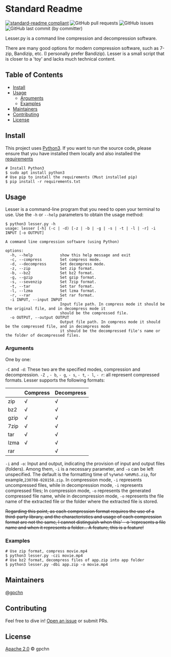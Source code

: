 # Standard Readme

[![standard-readme compliant](https://img.shields.io/badge/readme%20style-standard-brightgreen.svg?style=flat-square)](https://github.com/RichardLitt/standard-readme)
![GitHub pull requests](https://img.shields.io/github/issues-pr/gpchn/lesser)
![GitHub issues](https://img.shields.io/github/issues/gpchn/lesser)
![GitHub last commit (by committer)](https://img.shields.io/github/last-commit/gpchn/lesser)

Lesser.py is a command line compression and decompression software.

There are many good options for modern compression software, such as 7-zip, Bandizip, etc. (I personally prefer Bandizip). Lesser is a small script that is closer to a 'toy' and lacks much technical content.

## Table of Contents

- [Install](#install)
- [Usage](#usage)
  - [Arguments](#arguments)
  - [Examples](#Examples)
- [Maintainers](#maintainers)
- [Contributing](#contributing)
- [License](#license)

## Install

This project uses [Python3](http://www.python.org/). If you want to run the source code, please ensure that you have installed them locally and also installed the [requirements](requirements.txt)

```shell
# Install Python3
$ sudo apt install python3
# Use pip to install the requirements (Must installed pip)
$ pip install -r requirements.txt
```

## Usage

Lesser is a command-line program that you need to open your terminal to use. Use the `-h` or `--help` parameters to obtain the usage method:

```shell
$ python3 lesser.py -h
usage: lesser [-h] (-c | -d) [-z | -b | -g | -s | -t | -l | -r] -i INPUT [-o OUTPUT]

A command line compression software (using Python)

options:
  -h, --help            show this help message and exit
  -c, --compress        Set compress mode.
  -d, --decompress      Set decompress mode.
  -z, --zip             Set zip format.
  -b, --bz2             Set bz2 format.
  -g, --gzip            Set gzip format.
  -s, --sevenzip        Set 7zip format.
  -t, --tar             Set tar format.
  -l, --lzma            Set lzma format.
  -r, --rar             Set rar format.
  -i INPUT, --input INPUT
                        Input file path. In compress mode it should be the original file, and in decompress mode it
                        should be the compressed file.
  -o OUTPUT, --output OUTPUT
                        Output file path. In compress mode it should be the compressed file, and in decompress mode
                        it should be the decompressed file's name or the folder of decompressed files.
```

### Arguments

One by one:

`-C` and `-d`: These two are the specified modes, compression and decompression.
`-Z `, ` - b `, ` - g `, ` - s `, ` - t `, ` - l `, ` - r `: all represent compressed formats. Lesser supports the following formats:

|      | Compress | Decompress |
| ---- | -------- | ---------- |
| zip  | √        | √          |
| bz2  | √        | √          |
| gzip | √        | √          |
| 7zip | √        | √          |
| tar  | √        | √          |
| lzma | √        | √          |
| rar  |          | √          |

`-i` and `-o`: Input and output, indicating the provision of input and output files (folders). Among them, `-i` is a necessary parameter, and `-o` can be left unspecified. The default is the formatting time of `%y%m%d-%H%M%S.zip`, for example,`230708-020158.zip`.
In compression mode, `-i` represents uncompressed files, while in decompression mode, `-i` represents compressed files; In compression mode, `-o` represents the generated compressed file name, while in decompression mode, `-o` represents the file name of the extracted file or the folder where the extracted file is stored.

~~Regarding this point, as each compression format requires the use of a third-party library, and the characteristics and usage of each compression format are not the same, I cannot distinguish when this' - o 'represents a file name and when it represents a folder... A feature, this is a feature!~~

### Examples

```shell
# Use zip format, compress movie.mp4
$ python3 lesser.py -czi movie.mp4
# Use bz2 format, decompress files of app.zip into app folder
$ python3 lesser.py -dbi app.zip -o movie.mp4
```

## Maintainers

[@gpchn](https://github.com/gpchn)

## Contributing

Feel free to dive in! [Open an issue](https://github.com/gpchn/lesser/issues/new) or submit PRs.

## License

[Apache 2.0](LICENSE) © gpchn
